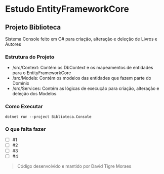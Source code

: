 # Estudo EntityFrameworkCore
## Projeto Biblioteca
Sistema Console feito em C# para criação, alteração e deleção de Livros e Autores

### Estrutura do Projeto
- /src/Context: Contém os DbContext e os mapeamentos de entidades para o EntityFrameworkCore
- /src/Models: Contém os modelos das entidades que fazem parte do Domínio
- /src/Services: Contém as lógicas de execução para criação, alteração e deleção dos Modelos

### Como Executar
`dotnet run --project Biblioteca.Console`

### O que falta fazer
- [ ] #1
- [ ] #2
- [ ] #3
- [ ] #4

> Código desenvolvido e mantido por David Tigre Moraes
